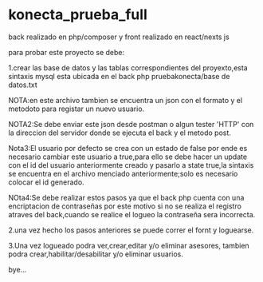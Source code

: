 # konecta_prueba_full
back realizado en php/composer y front realizado en react/nexts js

para probar este proyecto se debe:

1.crear las base de datos y las tablas correspondientes del proyexto,esta sintaxis mysql esta ubicada en el back php pruebakonecta/base de datos.txt

NOTA:en este archivo tambien se encuentra un json con el formato y el metodoto para registar un nuevo usuario.

NOTA2:Se debe enviar este json desde postman o algun tester 'HTTP' con la direccion del servidor donde se ejecuta el back y el metodo post.

Nota3:El usuario por defecto se crea con un estado de false  por ende es necesario cambiar este usuario a true,para ello se debe hacer un update con el id del usuario anteriormente creado y pasarlo a state true,la sintaxis se encuentra en el archivo menciado anteriormente;solo es necesario colocar el id generado.

NOta4:Se debe realizar estos pasos ya que el back php cuenta con una encriptacion de contraseñas por este motivo si no se realiza el registro atraves del back,cuando se realice el logueo la contraseña sera incorrecta.


2.una vez hecho los pasos anteriores se puede correr el fornt y loguearse.

3.Una vez logueado podra ver,crear,editar y/o eliminar asesores, tambien podra crear,habilitar/desabilitar y/o eliminar usuarios.

bye...
